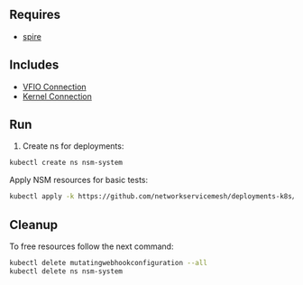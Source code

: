 ## Requires

- [spire](../spire)

## Includes

- [VFIO Connection](../use-cases/Vfio2Noop)
- [Kernel Connection](../use-cases/SriovKernel2Noop)

## Run

1. Create ns for deployments:
```bash
kubectl create ns nsm-system
```

Apply NSM resources for basic tests:
```bash
kubectl apply -k https://github.com/networkservicemesh/deployments-k8s/examples/sriov?ref=67293d7402368250111c77fe20ff0829da53ac96
```

## Cleanup

To free resources follow the next command:
```bash
kubectl delete mutatingwebhookconfiguration --all
kubectl delete ns nsm-system
```
